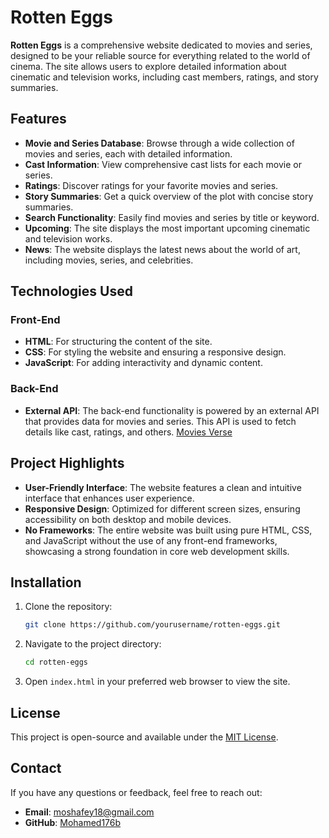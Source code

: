 # Rotten Eggs

**Rotten Eggs** is a comprehensive website dedicated to movies and series, designed to be your reliable source for everything related to the world of cinema. The site allows users to explore detailed information about cinematic and television works, including cast members, ratings, and story summaries.

## Features

- **Movie and Series Database**: Browse through a wide collection of movies and series, each with detailed information.
- **Cast Information**: View comprehensive cast lists for each movie or series.
- **Ratings**: Discover ratings for your favorite movies and series.
- **Story Summaries**: Get a quick overview of the plot with concise story summaries.
- **Search Functionality**: Easily find movies and series by title or keyword.
- **Upcoming**: The site displays the most important upcoming cinematic and television works.
- **News**: The website displays the latest news about the world of art, including movies, series, and celebrities.

## Technologies Used

### Front-End
- **HTML**: For structuring the content of the site.
- **CSS**: For styling the website and ensuring a responsive design.
- **JavaScript**: For adding interactivity and dynamic content.

### Back-End
- **External API**: The back-end functionality is powered by an external API that provides data for movies and series. This API is used to fetch details like cast, ratings, and others. [Movies Verse](https://www.allthingsdev.co/apimarketplace/movies-verse/666d560bf86d656f8341e0a9)

## Project Highlights

- **User-Friendly Interface**: The website features a clean and intuitive interface that enhances user experience.
- **Responsive Design**: Optimized for different screen sizes, ensuring accessibility on both desktop and mobile devices.
- **No Frameworks**: The entire website was built using pure HTML, CSS, and JavaScript without the use of any front-end frameworks, showcasing a strong foundation in core web development skills. 

## Installation

1. Clone the repository:
   ```bash
   git clone https://github.com/yourusername/rotten-eggs.git
   ```
2. Navigate to the project directory:
   ```bash
   cd rotten-eggs
   ```
3. Open `index.html` in your preferred web browser to view the site.

## License

This project is open-source and available under the [MIT License](LICENSE).

## Contact

If you have any questions or feedback, feel free to reach out:

- **Email**: moshafey18@gmail.com
- **GitHub**: [Mohamed176b](https://github.com/Mohamed176b)
